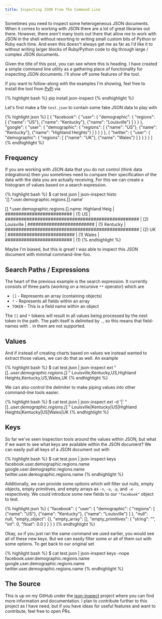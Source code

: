 ```yaml
---
title: Inspecting JSON From The Command Line
---
```


Sometimes you need to inspect some heterogeneous JSON documents. When it comes to working with JSON
there are a lot of great libraries out there. However, there aren't many tools out there that
allow me to work with JSON in the shell without resorting to writing small custom bits of Python
or Ruby each time. And even this doesn't always get me as far as I'd like it to without writing
larger blocks of Ruby/Python code to dig through large / complex JSON documents.

Given the title of this post, you can see where this is heading. I have created a simple command
line utility as a gathering place of functionality for inspecting JSON documents. I'll show off
some features of the tool.

If you want to follow-along with the examples I'm showing, feel free to install the tool from
[PyPi][json_inspect_pypi] via 

{% highlight bash %}
pip install json-inspect
{% endhighlight %}

Let's first make a file `test.json` to contain some fake JSON data to play with

{% highlight json %}
[
 {
   "facebook": {
     "user": {
       "demographic": {
         "regions": [ {"name": "US"}, {"name": "Kentucky"}, {"name": "Louisville"} ]
       }
     }
   },
   "google": {
     "user": {
       "demographic": {
         "regions": [ {"name": "US"}, {"name": "Kentucky"}, {"name": "Highland Heights"} ]
       }
     }
   }
 },
 {
   "twitter": {
     "user": {
       "demographic": {
         "regions": [ {"name": "UK"}, {"name": "Wales"} ]
       }
     }
   }
 }
]
{% endhighlight %}

## Frequency

If you are working with JSON data that you do not control (think data integrations)
then you sometimes need to compare their specification of the data with the data
you are actually receiving. For this we can create a histogram of values based on a
search expression. 

{% highlight bash %}
$ cat test.json | json-inspect histo '[].*.user.demographic.regions.[].name'

[].*.user.demographic.regions.[].name:
Highland Heig   | #########################                          | (1)
US              | ################################################## | (2)
Louisville      | #########################                          | (1)
Kentucky        | ################################################## | (2)
UK              | #########################                          | (1)
Wales           | #########################                          | (1)
{% endhighlight %}

Maybe I'm biased, but this is great! I was able to inspect this JSON document with
minimal command-line-foo.

## Search Paths / Expressions

The heart of the previous example is the search expression. It currently consists of
three parts (working on a recursive `**` operator) which are

+ `[]` - Represents an array (containing objects)
+ `*` - Represents all fields within an array
+ `TOKEN` - This is a field name within an object

The `[]` and `*` tokens will result in all values being processed by the next token
in the path. The path itself is delimited by `.`, so this means that field-names
with `.` in them are not supported.

## Values

And if instead of creating charts based on values we instead wanted to extract
those values, we can do that as well. An example

{% highlight bash %}
$ cat test.json | json-inspect ext "[].*.user.demographic.regions.[].*"
Louisville,Kentucky,US,Highland Heights,Kentucky,US,Wales,UK
{% endhighlight %}

We can also control the delimiter to make piping values into other command-line tools
easier.

{% highlight bash %}
$ cat test.json | json-inspect ext -d '|' "[].*.user.demographic.regions.[].*"
Louisville|Kentucky|US|Highland Heights|Kentucky|US|Wales|UK
{% endhighlight %}

## Keys

So far we've seen inspection tools around the values within JSON, but what if we want to
see what keys are available within the JSON document? We can easily pull all keys of a JSON
document out with

{% highlight bash %}
$ cat test.json | json-inspect keys
facebook.user.demographic.regions.name
google.user.demographic.regions.name
twitter.user.demographic.regions.name
{% endhighlight %}

Additionally, we can provide some options which will filter out nulls, empty objects,
empty primitives, and empty arrays as `-n`, `-o`, `-p`, and `-e` respectively. We could
introduce some new fields to our `"facebook"` object to test.

{% highlight json %}
{
 "facebook": {
   "user": {
     "demographic": {
       "regions": [ {"name": "US"}, {"name": "Kentucky"}, {"name": "Louisville"} ]
     },
     "null": null,
     "empty_object": {},
     "empty_array": [],
     "empty_primitives": {
       "string": "",
       "int": 0,
       "float": 0.0
     }
   }
 }
}
{% endhighlight %}

Okay, so if you just ran the same command we used earlier, you would see all of these new
keys. But we can easily filter some or all of them out with some options. To get back to
our original set

{% highlight bash %}
$ cat test.json | json-inspect keys -nope
facebook.user.demographic.regions.name
google.user.demographic.regions.name
twitter.user.demographic.regions.name
{% endhighlight %}

## The Source

This is up on my GitHub under the [json-inspect][1] project where you can find more
information and documentation. I plan to contribute further to this project as I have
need, but if you have ideas for useful features and want to contribute, feel free to
open PRs.


  [1]: https://github.com/JohnMurray/json-inspect
  [json_inspect_pypi]: https://pypi.python.org/pypi/json-inspect
  


